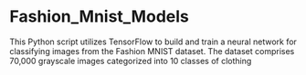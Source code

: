 # Fashion_Mnist_Models
This Python script utilizes TensorFlow to build and train a neural network for classifying images from the Fashion MNIST dataset. The dataset comprises 70,000 grayscale images categorized into 10 classes of clothing
